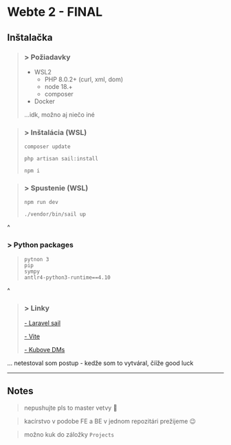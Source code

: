 # Webte 2 - FINAL

## Inštalačka

>### > Požiadavky
>- WSL2
>   - PHP 8.0.2+ (curl, xml, dom)
>   - node 18.+
>   - composer
>- Docker
>
> ...idk, možno aj niečo iné

>### > Inštalácia (WSL)
>```
>composer update
>
>php artisan sail:install
>
>npm i
>```

>### > Spustenie (WSL)
>```
>npm run dev
>```
>
>```
>./vendor/bin/sail up
>```
^
### > Python packages
>```
>pytnon 3 
>pip
>sympy
>antlr4-python3-runtime==4.10
>```
^


>### > Linky
>[- Laravel sail](https://laravel.com/docs/10.x/sail)
>
>[- Vite](https://vitejs.dev/guide/cli.html)
>
>[- Kubove DMs](https://chat.openai.com/)

... netestoval som postup - kedže som to vytváral, čííže good luck

---

## Notes

> 
> nepushujte pls to master vetvy 💙
>

>
> kacírstvo v podobe FE a BE v jednom repozitári prežijeme :wink:
>

>
> možno kuk do záložky `Projects`
>
